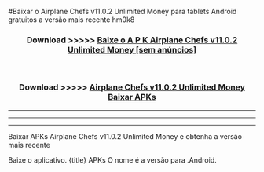 #Baixar o Airplane Chefs v11.0.2 Unlimited Money   para tablets Android gratuitos a versão mais recente hm0k8


<div align="center">
<h3>Download >>>>> <a href="https://pt-web.web.app/?pt= Airplane Chefs v11.0.2 Unlimited Money ">Baixe o A P K Airplane Chefs v11.0.2 Unlimited Money  [sem anúncios]</a></h3><br>

<h3>Download >>>>> <a href="https://pt-web.web.app/?pt= Airplane Chefs v11.0.2 Unlimited Money ">Airplane Chefs v11.0.2 Unlimited Money  Baixar APKs</a></h3>
</div>

----------------------------------------------------------

----------------------------------------------------------

----------------------------------------------------------

Baixar APKs Airplane Chefs v11.0.2 Unlimited Money  e obtenha a versão mais recente

Baixe o aplicativo. {title} APKs O nome é a versão para .Android.


